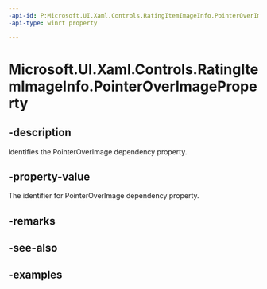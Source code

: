 ```yaml
---
-api-id: P:Microsoft.UI.Xaml.Controls.RatingItemImageInfo.PointerOverImageProperty
-api-type: winrt property

---
```

<!-- Property syntax.
public DependencyProperty PointerOverImageProperty { get; }
-->

# Microsoft.UI.Xaml.Controls.RatingItemImageInfo.PointerOverImageProperty


## -description

Identifies the PointerOverImage dependency property.


## -property-value

The identifier for PointerOverImage dependency property.

## -remarks


## -see-also


## -examples


